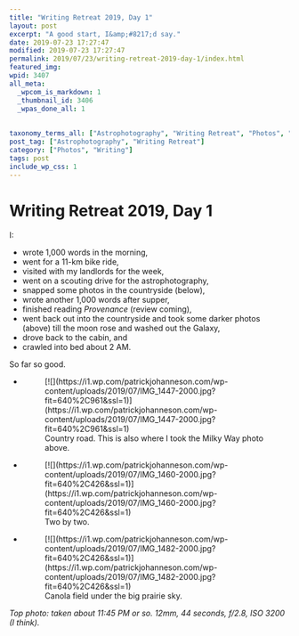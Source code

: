 ```yaml
---
title: "Writing Retreat 2019, Day 1"
layout: post
excerpt: "A good start, I&amp;#8217;d say."
date: 2019-07-23 17:27:47
modified: 2019-07-23 17:27:47
permalink: 2019/07/23/writing-retreat-2019-day-1/index.html
featured_img: 
wpid: 3407
all_meta: 
  _wpcom_is_markdown: 1
  _thumbnail_id: 3406
  _wpas_done_all: 1
  
  
taxonomy_terms_all: ["Astrophotography", "Writing Retreat", "Photos", "Writing"]
post_tag: ["Astrophotography", "Writing Retreat"]
category: ["Photos", "Writing"]
tags: post
include_wp_css: 1
---
```


# Writing Retreat 2019, Day 1

I:

- wrote 1,000 words in the morning,
- went for a 11-km bike ride,
- visited with my landlords for the week,
- went on a scouting drive for the astrophotography,
- snapped some photos in the countryside (below),
- wrote another 1,000 words after supper,
- finished reading *Provenance* (review coming),
- went back out into the countryside and took some darker photos (above) till the moon rose and washed out the Galaxy,
- drove back to the cabin, and
- crawled into bed about 2 AM.

So far so good.

- <figure>[![](https://i1.wp.com/patrickjohanneson.com/wp-content/uploads/2019/07/IMG_1447-2000.jpg?fit=640%2C961&ssl=1)](https://i1.wp.com/patrickjohanneson.com/wp-content/uploads/2019/07/IMG_1447-2000.jpg?fit=640%2C961&ssl=1)<figcaption>Country road. This is also where I took the Milky Way photo above.</figcaption></figure>
- <figure>[![](https://i1.wp.com/patrickjohanneson.com/wp-content/uploads/2019/07/IMG_1460-2000.jpg?fit=640%2C426&ssl=1)](https://i1.wp.com/patrickjohanneson.com/wp-content/uploads/2019/07/IMG_1460-2000.jpg?fit=640%2C426&ssl=1)<figcaption>Two by two.</figcaption></figure>
- <figure>[![](https://i1.wp.com/patrickjohanneson.com/wp-content/uploads/2019/07/IMG_1482-2000.jpg?fit=640%2C426&ssl=1)](https://i1.wp.com/patrickjohanneson.com/wp-content/uploads/2019/07/IMG_1482-2000.jpg?fit=640%2C426&ssl=1)<figcaption>Canola field under the big prairie sky.</figcaption></figure>

*Top photo: taken about 11:45 PM or so. 12mm, 44 seconds, f/2.8, ISO 3200 (I think).*